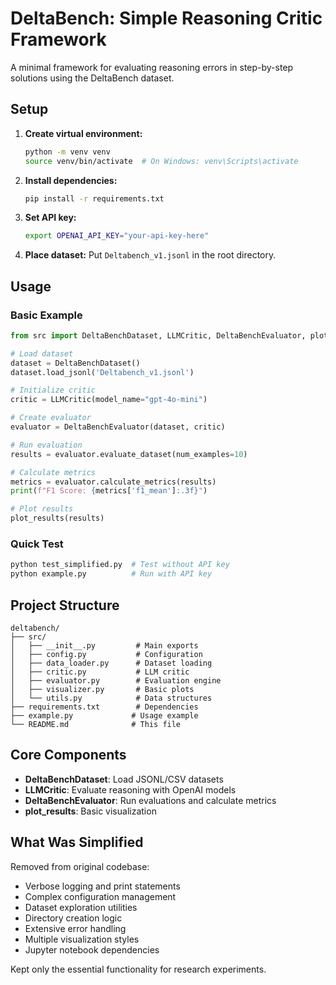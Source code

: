 # DeltaBench: Simple Reasoning Critic Framework

A minimal framework for evaluating reasoning errors in step-by-step solutions using the DeltaBench dataset.

## Setup

1. **Create virtual environment:**
   ```bash
   python -m venv venv
   source venv/bin/activate  # On Windows: venv\Scripts\activate
   ```

2. **Install dependencies:**
   ```bash
   pip install -r requirements.txt
   ```

3. **Set API key:**
   ```bash
   export OPENAI_API_KEY="your-api-key-here"
   ```

4. **Place dataset:**
   Put `Deltabench_v1.jsonl` in the root directory.

## Usage

### Basic Example

```python
from src import DeltaBenchDataset, LLMCritic, DeltaBenchEvaluator, plot_results

# Load dataset
dataset = DeltaBenchDataset()
dataset.load_jsonl('Deltabench_v1.jsonl')

# Initialize critic
critic = LLMCritic(model_name="gpt-4o-mini")

# Create evaluator
evaluator = DeltaBenchEvaluator(dataset, critic)

# Run evaluation
results = evaluator.evaluate_dataset(num_examples=10)

# Calculate metrics
metrics = evaluator.calculate_metrics(results)
print(f"F1 Score: {metrics['f1_mean']:.3f}")

# Plot results
plot_results(results)
```

### Quick Test

```bash
python test_simplified.py  # Test without API key
python example.py          # Run with API key
```

## Project Structure

```
deltabench/
├── src/
│   ├── __init__.py         # Main exports
│   ├── config.py           # Configuration
│   ├── data_loader.py      # Dataset loading
│   ├── critic.py           # LLM critic
│   ├── evaluator.py        # Evaluation engine
│   ├── visualizer.py       # Basic plots
│   └── utils.py            # Data structures
├── requirements.txt        # Dependencies
├── example.py             # Usage example
└── README.md              # This file
```

## Core Components

- **DeltaBenchDataset**: Load JSONL/CSV datasets
- **LLMCritic**: Evaluate reasoning with OpenAI models
- **DeltaBenchEvaluator**: Run evaluations and calculate metrics
- **plot_results**: Basic visualization

## What Was Simplified

Removed from original codebase:
- Verbose logging and print statements
- Complex configuration management
- Dataset exploration utilities
- Directory creation logic
- Extensive error handling
- Multiple visualization styles
- Jupyter notebook dependencies

Kept only the essential functionality for research experiments.